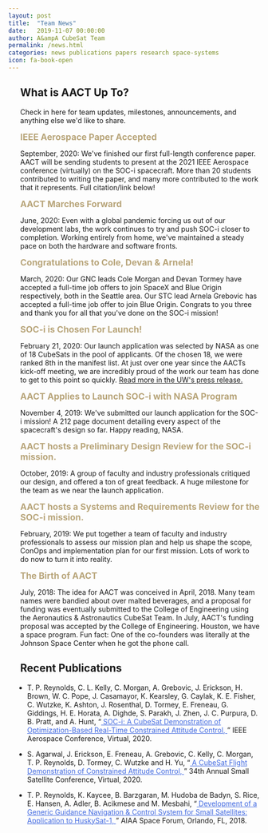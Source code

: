 ```yaml
---
layout: post
title:  "Team News"
date:   2019-11-07 00:00:00
author: A&ampA CubeSat Team
permalink: /news.html
categories: news publications papers research space-systems
icon: fa-book-open
---
```


<section class="wrapper style2">
  <ul style="list-style-type: none">
      <li><h2> What is AACT Up To?  </h2></li>
      <p> Check in here for team updates, milestones, announcements, and anything else we'd like to share.</p>
      <b style="color:#b8a57a;font-size:125%;"> IEEE Aerospace Paper Accepted</b>
      <p> September, 2020: We've finished our first full-length conference paper. AACT will be sending students to present at the 2021 IEEE Aerospace conference (virtually) on the SOC-i spacecraft. More than 20 students contributed to writing the paper, and many more contributed to the work that it represents. Full citation/link below!  </p>
      <b style="color:#b8a57a;font-size:125%;"> AACT Marches Forward</b>
      <p> June, 2020: Even with a global pandemic forcing us out of our development labs, the work continues to try and push SOC-i closer to completion. Working entirely from home, we've maintained a steady pace on both the hardware and software fronts. </p>
      <b style="color:#b8a57a;font-size:125%;"> Congratulations to Cole, Devan & Arnela!</b>
      <p> March, 2020: Our GNC leads Cole Morgan and Devan Tormey have accepted a full-time job offers to join SpaceX and Blue Origin respectively, both in the Seattle area. Our STC lead Arnela Grebovic has accepted a full-time job offer to join Blue Origin. Congrats to you three and thank you for all that you've done on the SOC-i mission! </p>
      <b style="color:#b8a57a;font-size:125%;"> SOC-i is Chosen For Launch!</b>
        <p>February 21, 2020: Our launch application was selected by NASA as one of 18 CubeSats in the pool of applicants. Of the chosen 18, we were ranked 8th in the manifest list. At just over one year since the AACTs kick-off meeting, we are incredibly proud of the work our team has done to get to this point so quickly. <a href="https://www.aa.washington.edu/news/article/2020-03-04/aa-cubesat-secures-exclusive-nasa-spot?utm_source=UW_News_Subscribers&utm_medium=email&utm_campaign=UW_Today_secondary&mkt_tok=eyJpIjoiT1RSak9HWXlOV1F3WW1ObCIsInQiOiIyQjE1N1ZNa1wvWElDOFQ5QWJrbHF6NmpqUnFFaHM5YjNDR2RtTnZMNW54MzcwNnhPSHdwY2Q0UlV3MXZkdkhabVF3OGVQQ1I5c3crVTNQbHhIT3VEdkNQZ2FaZGplWHp6UkhtTDJuTUthYWxKY1YyMktpNWhSNmNmemVodkRrajkifQ%3D%3D"> Read more in the UW's press release.</a> </p>
      <b style="color:#b8a57a;font-size:125%;"> AACT Applies to Launch SOC-i with NASA Program</b>
        <p>November 4, 2019: We've submitted our launch application for the SOC-i mission! A 212 page document detailing every aspect of the spacecraft's design so far. Happy reading, NASA.</p>
      <b style="color:#b8a57a;font-size:125%;"> AACT hosts a Preliminary Design Review for the SOC-i mission.</b>
        <p>October, 2019: A group of faculty and industry professionals critiqued our design, and offered a ton of great feedback. A huge milestone for the team as we near the launch application.</p>
      <b style="color:#b8a57a;font-size:125%;"> AACT hosts a Systems and Requirements Review for the SOC-i mission.</b>
        <p>February, 2019: We put together a team of faculty and industry professionals to assess our mission plan and help us shape the scope, ConOps and implementation plan for our first mission. Lots of work to do now to turn it into reality.</p>
      <b style="color:#b8a57a;font-size:125%;"> The Birth of AACT</b>
        <p>July, 2018: The idea for AACT was conceived in April, 2018. Many team names were bandied about over malted beverages, and a proposal for funding was eventually submitted to the College of Engineering using the Aeronautics & Astronautics CubeSat Team. In July, AACT's funding proposal was accepted by the College of Engineering. Houston, we have a space program. Fun fact: One of the co-founders was literally at the Johnson Space Center when he got the phone call.</p>
        <!-- <li> Pre-April 2018, years 2-1 BAACT. Does our department even do spacecraft engineering? Anybody? </li> -->
        <!-- <li> September 2016, the year 2 BAACT. Taylor & Charlie start at UW. </li> -->
  </ul>
</section>

<section class="wrapper style5">
	<ul style="list-style-type: none">
  		<li><h2> Recent Publications </h2></li>
        <ul style="list-style-type: disc; padding-left: 1em">
           <li> T. P. Reynolds, C. L. Kelly, C. Morgan, A. Grebovic, J. Erickson, H. Brown, W. C. Pope, J. Casamayor, K. Kearsley, G. Caylak, K. E. Fisher, C. Wutzke, K. Ashton, J. Rosenthal, D. Tormey, E. Freneau, G. Giddings, H. E. Horata, A. Dighde, S. Parakh, J. Zhen, J. C. Purpura, D. B. Pratt, and A. Hunt, “<a style="color:#4169e1" href="https://drive.google.com/file/d/1_JSYfWirsACYcvqLq-kNZiXv5VKv9qmc/view?usp=sharing"> SOC-i: A CubeSat Demonstration of Optimization-Based Real-Time Constrained Attitude Control, </a>” IEEE Aerospace Conference, Virtual, 2020. </li>
        </ul>
        <ul style="list-style-type: disc; padding-left: 1em">
           <li> S. Agarwal, J. Erickson, E. Freneau, A. Grebovic, C. Kelly, C. Morgan, T. P. Reynolds, D. Tormey, C. Wutzke and H. Yu, “<a style="color:#4169e1" href="https://drive.google.com/file/d/1vZinUM7jGbUQtDAJNz_xh6MnbRLpauhW/view?usp=sharing"> A CubeSat Flight Demonstration of Constrained Attitude Control, </a>” 34th Annual Small Satellite Conference, Virtual, 2020.</li>
        </ul>
  			<ul style="list-style-type: disc; padding-left: 1em">
  				 <li> T. P. Reynolds, K. Kaycee, B. Barzgaran, M. Hudoba de Badyn, S. Rice, E. Hansen, A. Adler, B. Acikmese and M. Mesbahi, “<a style="color:#4169e1" href="https://arc.aiaa.org/doi/abs/10.2514/6.2018-5403"> Development of a Generic Guidance Navigation & Control System for Small Satellites: Application to HuskySat-1, </a>” AIAA Space Forum, Orlando, FL, 2018.</li>
  			</ul>
	</ul>
</section>

